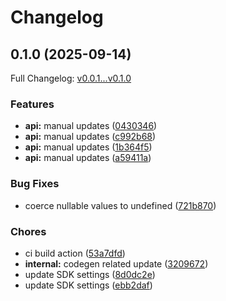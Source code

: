 # Changelog

## 0.1.0 (2025-09-14)

Full Changelog: [v0.0.1...v0.1.0](https://github.com/MiltonAkash/sudopdf-ts/compare/v0.0.1...v0.1.0)

### Features

* **api:** manual updates ([0430346](https://github.com/MiltonAkash/sudopdf-ts/commit/04303464a93ec944c63b045f572f03b24108c1b5))
* **api:** manual updates ([c992b68](https://github.com/MiltonAkash/sudopdf-ts/commit/c992b689f54f62303c25d96e1e8162dc3124b41c))
* **api:** manual updates ([1b364f5](https://github.com/MiltonAkash/sudopdf-ts/commit/1b364f5d7d533c94f450bca1c65b8d1944fbf0f2))
* **api:** manual updates ([a59411a](https://github.com/MiltonAkash/sudopdf-ts/commit/a59411ae16f80a1684ae95bcff17ab6362ff285c))


### Bug Fixes

* coerce nullable values to undefined ([721b870](https://github.com/MiltonAkash/sudopdf-ts/commit/721b870fa85eabf74dbdd268ea1ddc2decb1b04d))


### Chores

* ci build action ([53a7dfd](https://github.com/MiltonAkash/sudopdf-ts/commit/53a7dfdc2219f1f3ac32cf8f0a3d8d2a183bb89d))
* **internal:** codegen related update ([3209672](https://github.com/MiltonAkash/sudopdf-ts/commit/320967202fdcdf2d797cf3c0e01ca7a415469106))
* update SDK settings ([8d0dc2e](https://github.com/MiltonAkash/sudopdf-ts/commit/8d0dc2e1d4ef38f791dbb82bf5a95d4c93bede68))
* update SDK settings ([ebb2daf](https://github.com/MiltonAkash/sudopdf-ts/commit/ebb2daf7de433891b0f1a426457f1124e9785431))
